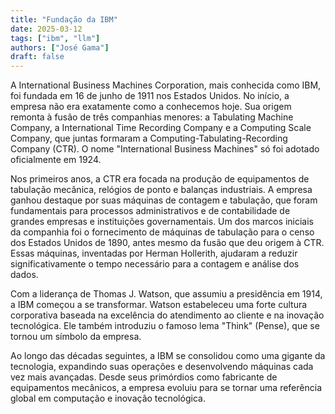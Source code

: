 ```yaml
---
title: "Fundação da IBM"
date: 2025-03-12
tags: ["ibm", "llm"]
authors: ["José Gama"]
draft: false
---
```


A International Business Machines Corporation, mais conhecida como IBM, foi fundada em 16 de junho de 1911 nos Estados Unidos. No início, a empresa não era exatamente como a conhecemos hoje. Sua origem remonta à fusão de três companhias menores: a Tabulating Machine Company, a International Time Recording Company e a Computing Scale Company, que juntas formaram a Computing-Tabulating-Recording Company (CTR). O nome "International Business Machines" só foi adotado oficialmente em 1924.

Nos primeiros anos, a CTR era focada na produção de equipamentos de tabulação mecânica, relógios de ponto e balanças industriais. A empresa ganhou destaque por suas máquinas de contagem e tabulação, que foram fundamentais para processos administrativos e de contabilidade de grandes empresas e instituições governamentais. Um dos marcos iniciais da companhia foi o fornecimento de máquinas de tabulação para o censo dos Estados Unidos de 1890, antes mesmo da fusão que deu origem à CTR. Essas máquinas, inventadas por Herman Hollerith, ajudaram a reduzir significativamente o tempo necessário para a contagem e análise dos dados.

Com a liderança de Thomas J. Watson, que assumiu a presidência em 1914, a IBM começou a se transformar. Watson estabeleceu uma forte cultura corporativa baseada na excelência do atendimento ao cliente e na inovação tecnológica. Ele também introduziu o famoso lema "Think" (Pense), que se tornou um símbolo da empresa.

Ao longo das décadas seguintes, a IBM se consolidou como uma gigante da tecnologia, expandindo suas operações e desenvolvendo máquinas cada vez mais avançadas. Desde seus primórdios como fabricante de equipamentos mecânicos, a empresa evoluiu para se tornar uma referência global em computação e inovação tecnológica.
